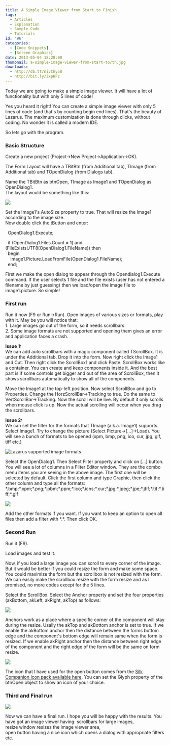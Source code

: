 ```yaml
---
title: A Simple Image Viewer from Start to Finish
tags:
  - Articles
  - Explanation
  - Sample Code
  - Tutorials
id: '96'
categories:
  - [Code Snippets]
  - [Screen Graphics]
date: 2013-05-04 18:28:00
thumbnail: a-simple-image-viewer-from-start-to/th.jpg
downloads:
  - http://db.tt/nivChy58
  - http://bit.ly/ZxpHFz
---
```

  
Today we are going to make a simple image viewer. It will have a lot of functionality but with only 5 lines of code!
<!-- more -->
  
  
Yes you heard it right! You can create a simple image viewer with only 5 lines of code (and that's by counting begin end lines). That's the beauty of Lazarus. The maximum customization is done through clicks, without coding. No wonder it is called a modern IDE.  
  
So lets go with the program.  
  
  

### Basic Structure

Create a new project (Project->New Project->Application->OK).  
  
The Form Layout will have a TBitBtn (from Additional tab), TImage (from Additional tab) and TOpenDialog (from Dialogs tab).  
  
Name the TBitBtn as btnOpen, TImage as Image1 and TOpenDialog as OpenDialog1.  
The layout would be something like this:  
  

![](a-simple-image-viewer-from-start-to/Image-Open-1.gif)

  
Set the Image1's AutoSize property to true. That will resize the Image1 according to the image size.  
Now double click the tButton and enter:  
  

  OpenDialog1.Execute;  
  
  if (OpenDialog1.Files.Count = 1) and (FileExistsUTF8(OpenDialog1.FileName)) then  
  begin  
    Image1.Picture.LoadFromFile(OpenDialog1.FileName);  
  end;

  
First we make the open dialog to appear through the Opendialog1.Execute command. If the user selects 1 file and the file exists (user has not entered a filename by just guessing) then we load/open the image file to image1.picture. So simple!  
  

### First run

Run it now (F9 or Run->Run). Open images of various sizes or formats, play with it. May be you will notice that:  
1\. Large images go out of the form, so it needs scrollbars.  
2\. Some image formats are not supported and opening them gives an error and application faces a crash.  
  
**Issue 1:**  
We can add auto scrollbars with a magic component called TScrollBox. It is under the Additional tab. Drop it into the form. Now right click the Image1 and Cut. Then right click the ScrollBox1 and click Paste. ScrollBox works like a container. You can create and keep components inside it. And the best part is if some controls get bigger and out of the area of ScrollBox, then it shows scrollbars automatically to show all of the components.  
  
Move the Image1 at the top-left position. Now select ScrollBox and go to Properties. Change the HorzScrollBar->Tracking to true. Do the same to VertScrollBar->Tracking. Now the scroll will be live. By default it only scrolls when mouse click is up. Now the actual scrolling will occur when you drag the scrollbars.  
  
**Issue 2:**  
We can set the filter for the formats that TImage (a.k.a. Image1) supports. Select Image1. Try to change the picture (Select Picture->\[...\]->Load). You will see a bunch of formats to be opened (xpm, bmp, png, ico, cur, jpg, gif, tiff etc.)  
  

![Lazarus supported image formats](a-simple-image-viewer-from-start-to/supported-image-formats-laz.gif "Lazarus supported image formats")

  
  
Select the OpenDialog1. Then Select Filter property and click on \[...\] button. You will see a lot of columns in a Filter Editor window. They are the combo menu items you are seeing in the above image. The first one will be selected by default. Click the first column and type Graphic, then click the other column and type all the formats:  
\*.bmp;\*.xpm;\*.png;\*.pbm;\*.ppm;\*.ico;\*.icns;\*.cur;\*.jpg;\*.jpeg;\*.jpe;\*.jfif;\*.tif;\*.tiff;\*.gif  
  

![](a-simple-image-viewer-from-start-to/image-formats-filters.gif)

  
  
Add the other formats if you want. If you want to keep an option to open all files then add a filter with \*.\*. Then click OK.  
  

### Second Run

Run it (F9).  
  
Load images and test it.  
  
Now, if you load a large image you can scroll to every corner of the image. But it would be better if you could resize the form and make some space. You could maximize the form but the scrollbox is not resized with the form. We can easily make the scrollbox resize with the form resize and as I promised, no more codes except for the 5 lines.  
  
Select the ScrollBox. Select the Anchor property and set the four properties (akBottom, akLeft, akRight, akTop) as follows:  
  

![](a-simple-image-viewer-from-start-to/anchors-lazarus.gif)

  
Anchors work as a place where a specific corner of the component will stay during the resize. Usally the akTop and akBottom anchor is set to true. If we enable the akBottom anchor then the distance between the forms bottom edge and the component's bottom edge will remain same when the form is resized. If we enable akRight anchor then the distance between right edge of the component and the right edge of the form will be the same on form resize.  
  

![](a-simple-image-viewer-from-start-to/anchor-lazarus.gif)

  
The icon that I have used for the open button comes from the [Silk Companion Icon pack available here](http://damieng.com/creative/icons/silk-companion-1-icons). You can set the Glyph property of the btnOpen object to show an icon of your choice.  
  

### Third and Final run

![](a-simple-image-viewer-from-start-to/image-viewer-in-lazarus.jpg)

  
Now we can have a final run. I hope you will be happy with the results. You have got an image viewer having: scrollbars for large images,  
resize window resizes the image viewer area,  
open button having a nice icon which opens a dialog with appropriate filters etc.  
 